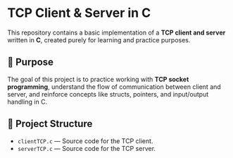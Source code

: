 # TCP Client & Server in C

This repository contains a basic implementation of a **TCP client and server** written in **C**, created purely for learning and practice purposes.

## 🧠 Purpose

The goal of this project is to practice working with **TCP socket programming**, understand the flow of communication between client and server, and reinforce concepts like structs, pointers, and input/output handling in C.

## 📁 Project Structure

- `clientTCP.c` — Source code for the TCP client.
- `serverTCP.c` — Source code for the TCP server.
